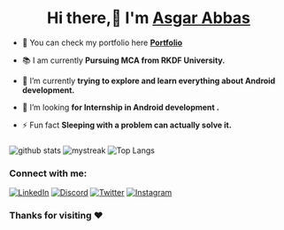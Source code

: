 <h1 align="center">Hi there,👋 I'm <a href="https://asgar72.github.io">Asgar Abbas</a></h1>

- 🔭  You can check my portfolio here [**Portfolio**](https://asgar72.github.io)

- 📚 I am currently **Pursuing MCA from RKDF University.**

- 🌱 I’m currently **trying to explore and learn everything about Android development.**

- 🤔 I’m looking **for Internship in Android development .**

- ⚡ Fun fact **Sleeping with a problem can actually solve it.**



###

![ github stats](https://github-readme-stats.vercel.app/api?username=asgar72&show_icons=true&theme=tokyonight)
<img src="https://github-readme-streak-stats.herokuapp.com/?user=asgar72&theme=tokyonight" alt="mystreak"/>
![ Top Langs](https://github-readme-stats.vercel.app/api/top-langs/?username=asgar72&theme=tokyonight&layout=compact)




### Connect with me:



[![LinkedIn](https://img.shields.io/badge/linkedin-%230077B5.svg?&style=for-the-badge&logo=linkedin&logoColor=white)](https://www.linkedin.com/in/asgar72/)
[![Discord](https://img.shields.io/badge/discord-%237289DA.svg?&style=for-the-badge&logo=discord&logoColor=white)](https://discord.com/channels/@asgar72#8224)
[![Twitter](https://img.shields.io/badge/twitter-%231DA1F2.svg?&style=for-the-badge&logo=twitter&logoColor=white)](https://twitter.com/asgar72_)
[![Instagram](https://img.shields.io/badge/instagram-%23E4405F.svg?&style=for-the-badge&logo=instagram&logoColor=white)](https://www.instagram.com/syed_asghar_72)
<!-- [![Dev Community](https://img.shields.io/badge/Dev_Community-%230A0A0A.svg?&style=for-the-badge&logo=dev.to&logoColor=white)](https://dev.to/user_name) -->

<!-- <p align="center">
<img src="https://github-readme-stats.vercel.app/api?username=asgar72&show_icons=true&theme=radical&count_private=true" alt="my github stats" width="420"/>&nbsp; 
<img width="44%" src="https://github-readme-streak-stats.herokuapp.com/?user=asgar72&theme=radical&cache_seconds=30&hide_border=true"/>
<img src="https://github-readme-stats.vercel.app/api/top-langs/?username=asgar72&langs_count=4&layout=compact&theme=radical&count_private=true" alt="languages" height="165">

  <img src="https://github-profile-summary-cards.vercel.app/api/cards/profile-details?username=asgar72&theme=radical"  />
  
  
</p> -->

### Thanks for visiting :heart:
